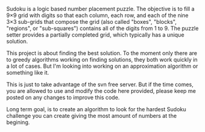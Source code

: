 Sudoku is a logic based number placement puzzle. The objective is to fill a 9×9 grid with digits so that each column, each row, and each of the nine 3×3 sub-grids that compose the grid (also called "boxes", "blocks", "regions", or "sub-squares") contains all of the digits from 1 to 9. The puzzle setter provides a partially completed grid, which typically has a unique solution.

This project is about finding the best solution. To the moment only there are to greedy algorithms working on finding solutions, they both work quickly in a lot of cases. But I'm looking into working on an approximation algorithm or something like it.

This is just to take advantage of the svn free server. But if the time comes, you are allowed to use and modify the code here provided, please keep me posted on any changes to improve this code.

Long term goal, is to create an algorithm to look for the hardest Sudoku challenge you can create giving the most amount of numbers at the begining.